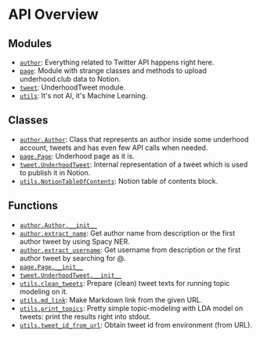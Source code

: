 <!-- markdownlint-disable -->

# API Overview

## Modules

- [`author`](./author.md#module-author): Everything related to Twitter API happens right here.
- [`page`](./page.md#module-page): Module with strange classes and methods to upload underhood.club data to Notion.
- [`tweet`](./tweet.md#module-tweet): UnderhoodTweet module.
- [`utils`](./utils.md#module-utils): It's not AI, it's Machine Learning.

## Classes

- [`author.Author`](./author.md#class-author): Class that represents an author inside some underhood account, tweets and has even few API calls when needed.
- [`page.Page`](./page.md#class-page): Underhood page as it is.
- [`tweet.UnderhoodTweet`](./tweet.md#class-underhoodtweet): Internal representation of a tweet which is used to publish it in Notion.
- [`utils.NotionTableOfContents`](./utils.md#class-notiontableofcontents): Notion table of contents block.

## Functions

- [`author.Author.__init__`](./author.md#function-__init__)
- [`author.extract_name`](./author.md#function-extract_name): Get author name from description or the first author tweet by using Spacy NER.
- [`author.extract_username`](./author.md#function-extract_username): Get username from description or the first author tweet by searching for @.
- [`page.Page.__init__`](./page.md#function-__init__)
- [`tweet.UnderhoodTweet.__init__`](./tweet.md#function-__init__)
- [`utils.clean_tweets`](./utils.md#function-clean_tweets): Prepare (clean) tweet texts for running topic modeling on it.
- [`utils.md_link`](./utils.md#function-md_link): Make Markdown link from the given URL.
- [`utils.print_topics`](./utils.md#function-print_topics): Pretty simple topic-modeling with LDA model on tweets: print the results right into stdout.
- [`utils.tweet_id_from_url`](./utils.md#function-tweet_id_from_url): Obtain tweet id from environment (from URL).
